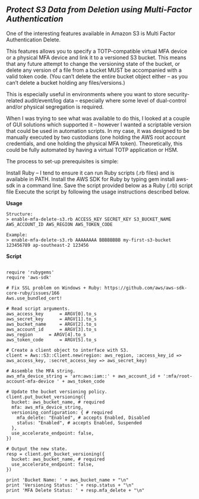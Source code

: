 ***Protect S3 Data from Deletion using Multi-Factor Authentication***
-----
One of the interesting features available in Amazon S3 is Multi Factor Authentication Delete.

This features allows you to specify a TOTP-compatible virtual MFA device or a physical MFA device and link it to a versioned S3 bucket. This means that any future attempt to change the versioning state of the bucket, or delete any version of a file from a bucket MUST be accompanied with a valid token code. (You can’t delete the entire bucket object either – as you can’t delete a bucket holding any files/versions.)

This is especially useful in environments where you want to store security-related audit/event/log data – especially where some level of dual-control and/or physical segregation is required.

When I was trying to see what was available to do this, I looked at a couple of GUI solutions which supported it – however I wanted a scriptable version that could be used in automation scripts. In my case, it was designed to be manually executed by two custodians (one holding the AWS root account credentials, and one holding the physical MFA token). Theoretically, this could be fully automated by having a virtual TOTP application or HSM.

The process to set-up prerequisites is simple:

Install Ruby – I tend to ensure it can run Ruby scripts (.rb files) and is available in PATH.
Install the AWS SDK for Ruby by typing gem install aws-sdk in a command line.
Save the script provided below as a Ruby (.rb) script file
Execute the script by following the usage instructions described below.


**Usage**
```
Structure: 
> enable-mfa-delete-s3.rb ACCESS_KEY SECRET_KEY S3_BUCKET_NAME AWS_ACCOUNT_ID AWS_REGION AWS_TOKEN_CODE

Example: 
> enable-mfa-delete-s3.rb AAAAAAAA BBBBBBBB my-first-s3-bucket 123456789 ap-southeast-2 123456
```


**Script**

```

require 'rubygems'
require 'aws-sdk'

# Fix SSL problem on Windows + Ruby: https://github.com/aws/aws-sdk-core-ruby/issues/166
Aws.use_bundled_cert!

# Read script arguments.
aws_access_key 		= ARGV[0].to_s
aws_secret_key 		= ARGV[1].to_s
aws_bucket_name		= ARGV[2].to_s
aws_account_id 		= ARGV[3].to_s
aws_region 		= ARGV[4].to_s
aws_token_code 		= ARGV[5].to_s

# Create a client object to interface with S3.
client = Aws::S3::Client.new(region: aws_region, :access_key_id => aws_access_key, :secret_access_key => aws_secret_key)

# Assemble the MFA string.
aws_mfa_device_string = 'arn:aws:iam::' + aws_account_id + ':mfa/root-account-mfa-device ' + aws_token_code

# Update the bucket versioning policy.
client.put_bucket_versioning({
  bucket: aws_bucket_name, # required
  mfa: aws_mfa_device_string,
  versioning_configuration: { # required
    mfa_delete: "Enabled", # accepts Enabled, Disabled
    status: "Enabled", # accepts Enabled, Suspended
  },
  use_accelerate_endpoint: false,
})

# Output the new state.
resp = client.get_bucket_versioning({
  bucket: aws_bucket_name, # required
  use_accelerate_endpoint: false,
})

print 'Bucket Name: ' + aws_bucket_name + "\n"
print 'Versioning Status: ' + resp.status + "\n"
print 'MFA Delete Status: ' + resp.mfa_delete + "\n"

```
